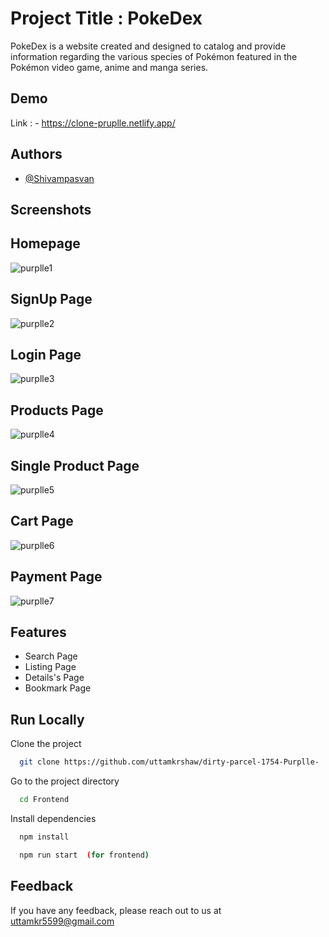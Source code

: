 
# Project Title : PokeDex 


PokeDex is a website created and designed to catalog and provide information regarding the various species of Pokémon featured in the Pokémon video game, anime and manga series.


## Demo
Link : - https://clone-pruplle.netlify.app/

## Authors

- [@Shivampasvan](https://github.com/Shivampasvan)

## Screenshots 

## Homepage

![purplle1](https://github.com/uttamkrshaw/dirty-parcel-1754-Purplle-/assets/95582034/f963df10-b8ae-4710-9b33-3353bf3ede56)

<!-- <img src="https://github.com/uttamkrshaw/dirty-parcel-1754-Purplle-/assets/95582034/53a9f94f-5300-4f89-9e63-8ce4186af48b" alt="Home" />
 -->

## SignUp Page

![purplle2](https://github.com/uttamkrshaw/dirty-parcel-1754-Purplle-/assets/95582034/d8e0c67b-d083-40e5-afc7-00c2aea29420)

<!-- <img src='https://github.com/uttamkrshaw/dirty-parcel-1754-Purplle-/assets/95582034/084ff876-f35d-4fac-898a-bf4c49761341' alt='' /> -->


## Login Page

![purplle3](https://github.com/uttamkrshaw/dirty-parcel-1754-Purplle-/assets/95582034/97d65e61-9215-4822-b436-9b2f0696e91b)

<!-- <img src="https://github.com/uttamkrshaw/dirty-parcel-1754-Purplle-/assets/95582034/6cd55b42-f36a-491e-869e-49ab3b862b51" alt="Login" />
 -->

## Products Page

![purplle4](https://github.com/uttamkrshaw/dirty-parcel-1754-Purplle-/assets/95582034/99bcca3b-faf8-4a11-8aec-d6895aa91665)


<!-- <img src="https://github.com/uttamkrshaw/dirty-parcel-1754-Purplle-/assets/95582034/9b55c9b6-f41b-48ce-9166-83e64e2481c7" alt="Shopping" /> -->


## Single Product Page

![purplle5](https://github.com/uttamkrshaw/dirty-parcel-1754-Purplle-/assets/95582034/dbd7b1bf-3f93-4890-b3f5-e3b62f8a2df1)


<!-- <img src="https://github.com/uttamkrshaw/dirty-parcel-1754-Purplle-/assets/95582034/422e51e3-cec1-4ace-b3bf-ffd9844d4f8c" alt="Mens" />
 -->

## Cart Page

![purplle6](https://github.com/uttamkrshaw/dirty-parcel-1754-Purplle-/assets/95582034/af290658-8539-4a36-b303-8b330a30aed0)


<!-- <img src="https://github.com/uttamkrshaw/dirty-parcel-1754-Purplle-/assets/95582034/250c6baf-b8e1-43ea-bf04-0ccd72c33aa7" alt="Cart" />
 -->

## Payment Page

![purplle7](https://github.com/uttamkrshaw/dirty-parcel-1754-Purplle-/assets/95582034/9ccd86f1-ead9-4d36-a9e7-d79d1d87e34d)


<!-- <img src="https://github.com/uttamkrshaw/dirty-parcel-1754-Purplle-/assets/95582034/57dd3f56-e16d-4cef-8213-a7c333e71a06" alt="Payment" /> -->


## Features

- Search Page
- Listing Page
- Details's Page
- Bookmark Page


## Run Locally

Clone the project

```bash
  git clone https://github.com/uttamkrshaw/dirty-parcel-1754-Purplle-
```

Go to the project directory

```bash
  cd Frontend
```

Install dependencies

```bash
  npm install
```

```bash
  npm run start  (for frontend)
```

## Feedback

If you have any feedback, please reach out to us at uttamkr5599@gmail.com
